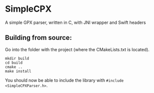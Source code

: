 # SimpleCPX
A simple GPX parser, written in C, with JNI wrapper and Swift headers

## Building from source:
Go into the folder with the project (where the CMakeLists.txt is located).
```
mkdir build
cd build
cmake ..
make install
```
You should now be able to include the library with `#include <SimpleCPXParser.h>`.
